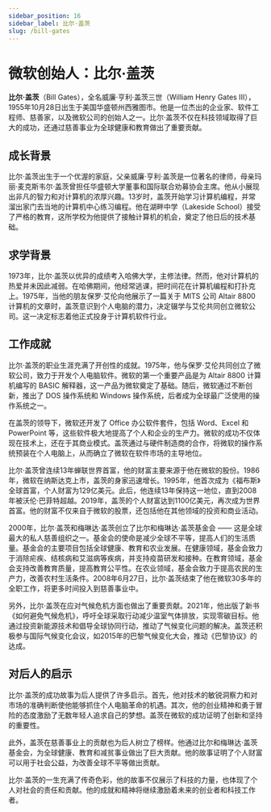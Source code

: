```yaml
---
sidebar_position: 16
sidebar_label: 比尔·盖茨
slug: /bill-gates
---
```


# 微软创始人：比尔·盖茨

**比尔·盖茨**（Bill Gates），全名威廉·亨利·盖茨三世（William Henry Gates III），1955年10月28日出生于美国华盛顿州西雅图市。他是一位杰出的企业家、软件工程师、慈善家，以及微软公司的创始人之一。比尔·盖茨不仅在科技领域取得了巨大的成功，还通过慈善事业为全球健康和教育做出了重要贡献。

## 成长背景

比尔·盖茨出生于一个优渥的家庭，父亲威廉·亨利·盖茨是一位著名的律师，母亲玛丽·麦克斯韦尔·盖茨曾担任华盛顿大学董事和国际联合劝募协会主席。他从小展现出非凡的智力和对计算机的浓厚兴趣。13岁时，盖茨开始学习计算机编程，并常溜出家门去当地的计算机中心练习编程。他在湖畔中学（Lakeside School）接受了严格的教育，这所学校为他提供了接触计算机的机会，奠定了他日后的技术基础。

## 求学背景

1973年，比尔·盖茨以优异的成绩考入哈佛大学，主修法律。然而，他对计算机的热爱并未因此减弱。在哈佛期间，他经常逃课，把时间花在计算机编程和打扑克上。1975年，当他的朋友保罗·艾伦向他展示了一篇关于 MITS 公司 Altair 8800 计算机的文章时，盖茨意识到个人电脑的潜力，决定辍学与艾伦共同创立微软公司。这一决定标志着他正式投身于计算机软件行业。

## 工作成就

比尔·盖茨的职业生涯充满了开创性的成就。1975年，他与保罗·艾伦共同创立了微软公司，致力于开发个人电脑软件。微软的第一个重要产品是为 Altair 8800 计算机编写的 BASIC 解释器，这一产品为微软奠定了基础。随后，微软通过不断创新，推出了 DOS 操作系统和 Windows 操作系统，后者成为全球最广泛使用的操作系统之一。

在盖茨的领导下，微软还开发了 Office 办公软件套件，包括 Word、Excel 和 PowerPoint 等，这些软件极大地提高了个人和企业的生产力。微软的成功不仅体现在技术上，还在于其商业模式。盖茨通过与硬件制造商的合作，将微软的操作系统预装在个人电脑上，从而确立了微软在软件市场的主导地位。

比尔·盖茨曾连续13年蝉联世界首富，他的财富主要来源于他在微软的股份。1986年，微软在纳斯达克上市，盖茨的身家迅速增长。1995年，他首次成为《福布斯》全球首富，个人财富为129亿美元。此后，他连续13年保持这一地位，直到2008年被沃伦·巴菲特超越。2019年，盖茨的个人财富达到1100亿美元，再次成为世界首富。他的财富不仅来自于微软的股票，还包括他在其他领域的投资和商业活动。

2000年，比尔·盖茨和梅琳达·盖茨创立了比尔和梅琳达·盖茨基金会 —— 这是全球最大的私人慈善组织之一。基金会的使命是减少全球不平等，提高人们的生活质量。基金会的主要项目包括全球健康、教育和农业发展。在健康领域，基金会致力于消除疟疾、结核病和艾滋病等疾病，并支持疫苗研发和接种。在教育领域，基金会支持改善教育质量，提高教育公平性。在农业领域，基金会致力于提高农民的生产力，改善农村生活条件。2008年6月27日，比尔·盖茨结束了他在微软30多年的全职工作，将更多时间投入到慈善事业中。

另外，比尔·盖茨在应对气候危机方面也做出了重要贡献。2021年，他出版了新书《如何避免气候危机》，呼吁全球采取行动减少温室气体排放，实现零碳目标。他通过投资新能源技术和倡导全球协同行动，推动了气候变化问题的解决。盖茨还积极参与国际气候变化会议，如2015年的巴黎气候变化大会，推动《巴黎协议》的达成。

## 对后人的启示

比尔·盖茨的成功故事为后人提供了许多启示。首先，他对技术的敏锐洞察力和对市场的准确判断使他能够抓住个人电脑革命的机遇。其次，他的创业精神和勇于冒险的态度激励了无数年轻人追求自己的梦想。盖茨在微软的成功证明了创新和坚持的重要性。

此外，盖茨在慈善事业上的贡献也为后人树立了榜样。他通过比尔和梅琳达·盖茨基金会，为全球健康、教育和减贫事业做出了巨大贡献。他的故事证明了个人财富可以用于社会公益，为改善全球不平等做出贡献。

比尔·盖茨的一生充满了传奇色彩，他的故事不仅展示了科技的力量，也体现了个人对社会的责任和贡献。他的成就和精神将继续激励着未来的创业者和科技工作者。
